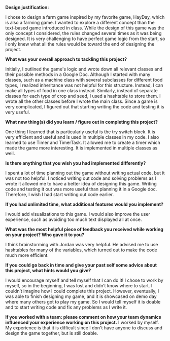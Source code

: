 **Design justification:**

I chose to design a farm game inspired by my favorite game, HayDay, which is also a farming game. I wanted to explore a different concept than the text-based game introduced in class. While the design of this game was the only concept I considered, the rules changed several times as it was being designed. It is very challenging to have perfect game logic from the start, so I only knew what all the rules would be toward the end of designing the project.

**What was your overall approach to tackling this project?**

Initially, I outlined the game's logic and wrote down all relevant classes and their possible methods in a Google Doc. Although I started with many classes, such as a machine class with several subclasses for different food types, I realized inheritance was not helpful for this structure. Instead, I can make all types of food in one class instead. Similarly, instead of separate classes for each type of crop and seed, I used a hashtable to store them. I wrote all the other classes before I wrote the main class. Since a game is very complicated, I figured out that starting writing the code and testing it is very useful. 

**What new thing(s) did you learn / figure out in completing this project?**

One thing I learned that is particularly useful is the try switch block. It is very efficient and useful and is used in multiple classes in my code. I also learned to use Timer and TimerTask. It allowed me to create a timer which made the game more interesting. It is implemented in multiple classes as well. 

**Is there anything that you wish you had implemented differently?**

I spent a lot of time planning out the game without writing actual code, but it was not too helpful. I noticed writing out code and solving problems as I wrote it allowed me to have a better idea of designing this game. Writing code and testing it out was more useful than planning it in a Google doc. Therefore, I wish I had start writing out code earlier. 

**If you had unlimited time, what additional features would you implement?**

I would add visualizations to this game. I would also improve the user experience, such as avoiding too much text displayed all at once. 

**What was the most helpful piece of feedback you received while working on your project? Who gave it to you?**

I think brainstorming with Jordan was very helpful. He advised me to use hashtables for many of the variables, which turned out to make the code much more efficient. 

**If you could go back in time and give your past self some advice about this project, what hints would you give?**

I would encourage myself and tell myself that I can do it! I chose to work by myself, so in the beginning, I was lost and didn’t know where to start. I couldn’t imagine how I could complete this project. However, eventually, I was able to finish designing my game, and it is showcased on demo day where many others got to play my game. So I would tell myself it is doable and to start writing code and fix any problems as I write it. 


**If you worked with a team: please comment on how your team dynamics influenced your experience working on this project.**
I worked by myself. My experience is that it is difficult since I don't have anyone to discuss and design the game together, but is still doable. 


